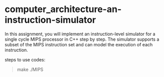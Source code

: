 # computer_architecture-an-instruction-simulator
In this assignment, you will implement an instruction-level simulator for a single cycle MIPS processor in C++ step by step.
The simulator supports a subset of the MIPS instruction set and can model the execution of each instruction.

steps to use codes:
> make
> ./MIPS
